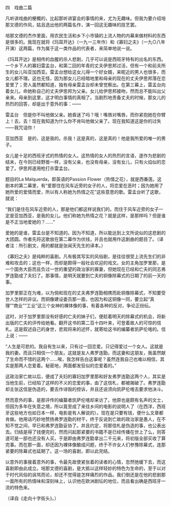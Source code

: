 四　戏曲二篇

凡听讲戏曲的梗概的，比起那听讲宴会的事情的来，尤为无趣味。但我为要介绍培那文德的作风，姑且选出他的两篇名作，演一回这无趣味的技艺罢。

培那文德的杰作里面，用农民生活和乡下小市镇的上流人物的内幕来做材料的东西是很多的。我现在就将《玛耳开达》（一九一三年作）和《寡妇之夫》（一九○八年开演）这两篇，作为属于这一类作品的代表者，来简单地说一说。

《玛耳开达》是相传的血腥的杀人悲剧，几乎可以说是西班牙特有的出名的东西。一个乡下人的寡妇雷孟台，和第二回的年青的丈夫伊思邦过活，但有一个和前夫所生的女儿叫亚加西亚。雷孟台想给这女儿得一个好女婿，来昵近的男人也很多，而女儿都不理。这也无怪，因为那女儿已经暗地里和母亲的现在的丈夫伊思邦落在恋爱里了；旁人虽然都知道，独有母亲雷孟台却未曾觉察出。在第三幕上，雷孟台向着女儿，命她称自己的丈夫伊思邦为父亲。女儿给伊思邦接吻，然而总不能叫出父亲来。母亲到这里，这才明白事情的真相了。当剧烈地责备丈夫的时候，那女儿的热烈的回答，却是出于意外的事：——

  

雷孟台　但是你不叫他做父亲。她昏迷了吗？哦！嘴唇对嘴唇，而你紧抱她在你臂上！去，去！现在我知道为什么你不肯叫他做父亲了。现在我知道这是你的过失——我咒诅你！

亚加西亚　是的，这是我的。杀我！这是真的，这是真的！他是我所爱的唯一的男子。

  

女儿是十足的西班牙式的热情的女人。这热情的女人的热烈的言语，遂作为悲剧的结末，在今则已经野兽一样，没有父亲，也没有母亲，没有女儿，只有火焰似的恋爱了。伊思邦遂用枪打杀雷孟台。

题目的La Malquerda，即英语的Passion Flower（热情之花），就是西番莲。这剧本的第二幕里，有“爱那住在风车近旁的女子的人，将恋爱在恶时；因为她用了她所爱的爱情而爱，所以有人称她为热情之花”这些意思的歌。雷孟台听了这歌，就说：

  

“我们是住在风车近旁的人，那是他们都这样说我们的。而住于风车近旁的女子一定是亚加西亚，是我的女儿。他们称她为热情之花？就是这样，是那样吗？但是谁是不正当地爱她的？……”

  

爱她的是谁，雷孟台是不知道的。因为不知道，所以能达到上文所说似的这悲剧的大团圆。作者先将这歌放在第二幕作为伏线，并且也就用作这剧曲的题目了。（译者注：所引剧文，用的都就是张闻天先生的译本。）

《寡妇之夫》是纯粹的喜剧。凡有极其写实的风俗剧，是往往很受上流先生们的非难和攻击的；这也一样，而却是颇得一般社会欢迎的戏文。女的主角加罗里那，是一个国务大臣而且负过一世的重望的政治家的寡妻，但她现在已经和亡夫的同志弗罗连勖成了夫妇了。那事情，是明天就要到亡夫的铜像除幕式的日期了的前一天的事。

加罗里那正在为难，以为倘和现在的丈夫弗罗连勖相携而赴铜像除幕式，不知要受世人怎样的非议。而铜像建设委员那一面，也因为和这铜像一同，要立起“真理”“商业”“工业”这三个女神的裸体像的事，有着各种的反对，争论正纷纭。

这时，对于加罗里那没有好感的亡夫的妹子们，便趁着明天的除幕式的机会，将新出版的亡夫的评传给她看。翻开这书的第二百十四叶来，可登着故人的可惊的信札。这是叙述自己的身世，悲观将来的述怀，就寄给这书的编纂者凯萨伦喀的。信上说：——

  

“人生是可悲的。我自有生以来，只有过一回恋爱。只记得爱过一个女人。这就是我的妻。而且只相信一个朋友。这就是友人弗罗连勖。而这妻和这朋友，我虽然献了生命而不惜的这两个……唉，我怎样告白这事呢？虽然连我自己也难以相信，其实是那两人恋爱着。秘密地，两面都发狂似的恋爱着的。”

  

这政治家亡故以后，便成了夫妇的寡妇加罗里那和好友弗罗连勖这两个人，其实是当他生前，已经陷了这样的不义的恋爱的事，由了这信札，都被揭破了。弗罗连勖却主张这信是伪造的，要去作诽毁的控诉，并且还说须向凯萨伦喀去要求他决斗。

然而意外的事，是那评传的编纂者凯萨伦喀却来访了。他原也是颇有名声的文士，但因为多年在失意之境，所以竟至成了来往乡间的电影的说明人了（在西洋，西班牙这些地方也如日本一样，电影是有人解说的）。现在是只要有钱，便什么文章都肯做。他用话巧妙地赞扬弗罗连勖的材干，终于反说到亡故的政治家是愚人，在不知不觉之间，早已和弗罗连勖妥协了。并且约定，将那信札是伪造的事，也公表出去。归结是得了钱便完的，然而问起那紧要的书籍不是已经传播在世上了么，则答道可是一部也还没有人买。于是即由弗罗连勖拿出二千元来，将初版全部买收了算完事。而在那一面，却还因为裸体像酿成问题，终于不许女人们参豫除幕式，连那紧要的除幕式也延期了。这一场的喜剧，即以此完结。

以意外的事接着意外的事，令最先故使紧张着的读者的心情，忽然弛缓下去，而这喜剧即由此成立。培那文德的喜剧，是大抵以这样轻妙的特色为生命的，至于以对于时代风俗的讽骂而论，却还不觉得是怎样痛烈的作品。我们倒还是在他的悲剧那一面所有的热情味和深刻味上，认识他在欧洲剧坛的地位，而且看出确是西班牙一流的特色来。

  

（译自《走向十字街头》。）